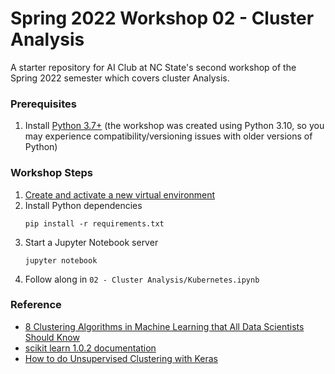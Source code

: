 # Spring 2022 Workshop 02 - Cluster Analysis

A starter repository for AI Club at NC State's second workshop of the Spring 2022 semester which covers cluster Analysis.

### Prerequisites
1. Install [Python 3.7+](https://www.python.org/downloads/) (the workshop was created using Python 3.10, so you may experience compatibility/versioning issues with older versions of Python)

### Workshop Steps
1. [Create and activate a new virtual environment](https://python.land/virtual-environments/virtualenv)
2. Install Python dependencies
   ```
   pip install -r requirements.txt
   ```
3. Start a Jupyter Notebook server
   ```
   jupyter notebook
   ```
4. Follow along in `02 - Cluster Analysis/Kubernetes.ipynb`

### Reference
- [8 Clustering Algorithms in Machine Learning that All Data Scientists Should Know](https://www.freecodecamp.org/news/8-clustering-algorithms-in-machine-learning-that-all-data-scientists-should-know/)
- [scikit learn 1.0.2 documentation](https://scikit-learn.org/stable/modules/clustering.html)
- [How to do Unsupervised Clustering with Keras](https://www.dlology.com/blog/how-to-do-unsupervised-clustering-with-keras/)
